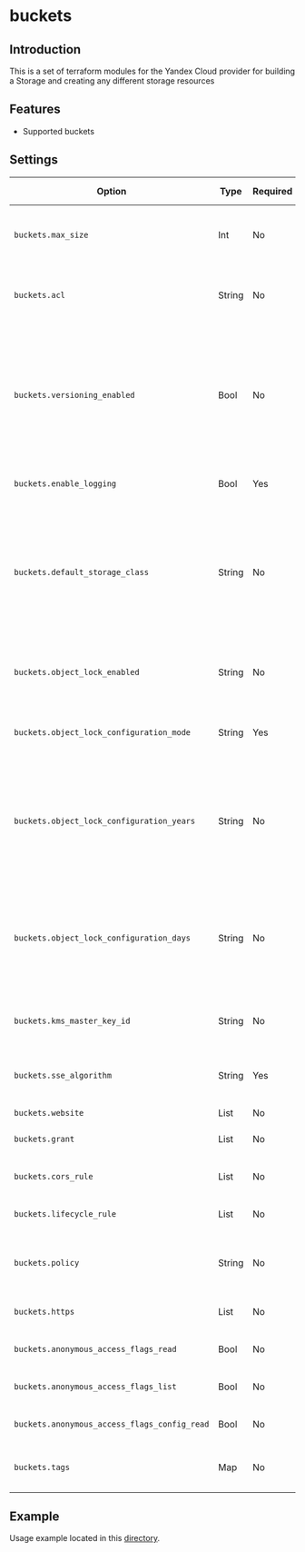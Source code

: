 # buckets

## Introduction

This is a set of terraform modules for the Yandex Cloud provider for building a Storage and creating any different storage resources

## Features

- Supported buckets

## Settings

| Option | Type | Required | Default value |Description |
| --- | ---  | --- | --- | --- |
| `buckets.max_size` | Int | No | 1048576 | The size of bucket, in bytes. See size limiting for more information. |
| `buckets.acl` | String | No | "private" | The predefined ACL to apply. Defaults to private. Conflicts with grant. |
| `buckets.versioning_enabled` | Bool | No | true | Enable versioning. Once you version-enable a bucket, it can never return to an unversioned state. You can, however, suspend versioning on that bucket. |
| `buckets.enable_logging` | Bool | Yes | - | Enable logging in another log's bucket. |
| `buckets.default_storage_class` | String | No | "COLD" | Storage class which is used for storing objects by default. Available values are: "STANDARD", "COLD", "ICE". Default is "STANDARD". See storage class for more inforamtion. |
| `buckets.object_lock_enabled` | String | No | - | Enable object locking in a bucket. Require versioning to be enabled. |
| `buckets.object_lock_configuration_mode` | String | Yes | - | Specifies a type of object lock. One of ["GOVERNANCE", "COMPLIANCE"]. |
| `buckets.object_lock_configuration_years` | String | No | - | Specifies a retention period in years after uploading an object version. It must be a positive integer. You can't set it simultaneously with days. |
| `buckets.object_lock_configuration_days` | String | No | - | Specifies a retention period in days after uploading an object version. It must be a positive integer. You can't set it simultaneously with years. |
| `buckets.kms_master_key_id` | String | No | null | The KMS master key ID used for the SSE-KMS encryption. |
| `buckets.sse_algorithm` | String | Yes | "aws:kms" | The server-side encryption algorithm to use. Single valid value is aws:kms |
| `buckets.website` | List | No | [] | A website object |
| `buckets.grant` | List | No | [] | An ACL policy grant. Conflicts with acl. |
| `buckets.cors_rule` | List | No | [] | A rule of Cross-Origin Resource Sharing |
| `buckets.lifecycle_rule` | List | No | [] | A configuration of object lifecycle management |
| `buckets.policy` | String | No | null | The policy object should contain the only field with the text of the policy. |
| `buckets.https` | List | No | [] | Manages https certificates for bucket. |
| `buckets.anonymous_access_flags_read` | Bool | No | true | Allows to read objects in bucket anonymously. |
| `buckets.anonymous_access_flags_list` | Bool | No | false | Allows to list object in bucket anonymously. |
| `buckets.anonymous_access_flags_config_read` | Bool | No | true | Allows to config read in bucket anonymously. |
| `buckets.tags` | Map | No | {} | The tags object for setting tags (or labels) for bucket. |

## Example

Usage example located in this [directory](docs/example).
